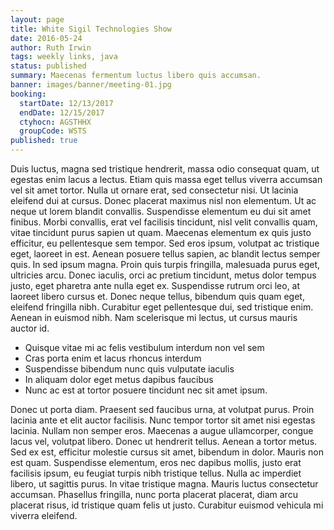 ```yaml
---
layout: page
title: White Sigil Technologies Show
date: 2016-05-24
author: Ruth Irwin
tags: weekly links, java
status: published
summary: Maecenas fermentum luctus libero quis accumsan.
banner: images/banner/meeting-01.jpg
booking:
  startDate: 12/13/2017
  endDate: 12/15/2017
  ctyhocn: AGSTHHX
  groupCode: WSTS
published: true
---
```

Duis luctus, magna sed tristique hendrerit, massa odio consequat quam, ut egestas enim lacus a lectus. Etiam quis massa eget tellus viverra accumsan vel sit amet tortor. Nulla ut ornare erat, sed consectetur nisi. Ut lacinia eleifend dui at cursus. Donec placerat maximus nisl non elementum. Ut ac neque ut lorem blandit convallis. Suspendisse elementum eu dui sit amet finibus. Morbi convallis, erat vel facilisis tincidunt, nisl velit convallis quam, vitae tincidunt purus sapien ut quam. Maecenas elementum ex quis justo efficitur, eu pellentesque sem tempor. Sed eros ipsum, volutpat ac tristique eget, laoreet in est.
Aenean posuere tellus sapien, ac blandit lectus semper quis. In sed ipsum magna. Proin quis turpis fringilla, malesuada purus eget, ultricies arcu. Donec iaculis, orci ac pretium tincidunt, metus dolor tempus justo, eget pharetra ante nulla eget ex. Suspendisse rutrum orci leo, at laoreet libero cursus et. Donec neque tellus, bibendum quis quam eget, eleifend fringilla nibh. Curabitur eget pellentesque dui, sed tristique enim. Aenean in euismod nibh. Nam scelerisque mi lectus, ut cursus mauris auctor id.

* Quisque vitae mi ac felis vestibulum interdum non vel sem
* Cras porta enim et lacus rhoncus interdum
* Suspendisse bibendum nunc quis vulputate iaculis
* In aliquam dolor eget metus dapibus faucibus
* Nunc ac est at tortor posuere tincidunt nec sit amet ipsum.

Donec ut porta diam. Praesent sed faucibus urna, at volutpat purus. Proin lacinia ante et elit auctor facilisis. Nunc tempor tortor sit amet nisi egestas lacinia. Nullam non semper eros. Maecenas a augue ullamcorper, congue lacus vel, volutpat libero. Donec ut hendrerit tellus. Aenean a tortor metus. Sed ex est, efficitur molestie cursus sit amet, bibendum in dolor. Mauris non est quam. Suspendisse elementum, eros nec dapibus mollis, justo erat facilisis ipsum, eu feugiat turpis nibh tristique tellus. Nulla ac imperdiet libero, ut sagittis purus. In vitae tristique magna. Mauris luctus consectetur accumsan. Phasellus fringilla, nunc porta placerat placerat, diam arcu placerat risus, id tristique quam felis ut justo. Curabitur euismod vehicula mi viverra eleifend.
